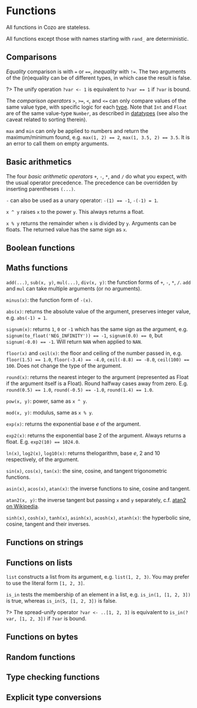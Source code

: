 # Functions

All functions in Cozo are stateless. 

All functions except those with names starting with `rand_` are deterministic.

## Comparisons

_Equality_ comparison is with `=` or `==`, _inequality_ with `!=`. The two arguments of the (in)equality can be of different types, in which case the result is false.

?> The unify operation `?var <- 1` is equivalent to `?var == 1` if `?var` is bound.

The _comparison operators_ `>`, `>=`, `<`, and `<=` can only compare values of the same value type, with specific logic for each [type](datatypes.md). Note that `Int` and `Float` are of the same value-type `Number`, as described in [datatypes](datatypes.md) (see also the caveat related to sorting therein).

`max` and `min` can only be applied to numbers and return the maximum/minimum found, e.g. `max(1, 2) == 2`, `max(1, 3.5, 2) == 3.5`. It is an error to call them on empty arguments.

## Basic arithmetics

The four _basic arithmetic operators_ `+`, `-`, `*`, and `/` do what you expect, with the usual operator precedence. The precedence can be overridden by inserting parentheses `(...)`.

`-` can also be used as a unary operator: `-(1) == -1`, `-(-1) = 1`.

`x ^ y` raises `x` to the power `y`. This always returns a float.

`x % y` returns the remainder when `x` is divided by `y`. Arguments can be floats. The returned value has the same sign as `x`.

## Boolean functions

## Maths functions

`add(...)`, `sub(x, y)`, `mul(...)`, `div(x, y)`: the function forms of `+`, `-`, `*`, `/`. `add` and `mul` can take multiple arguments (or no arguments).

`minus(x)`: the function form of `-(x)`.

`abs(x)`: returns the absolute value of the argument, preserves integer value, e.g. `abs(-1) = 1`.

`signum(x)`: returns `1`, `0` or `-1` which has the same sign as the argument, e.g. `signum(to_float('NEG_INFINITY')) == -1`, `signum(0.0) == 0`, but `signum(-0.0) == -1`. Will return `NAN` when applied to `NAN`.

`floor(x)` and `ceil(x)`: the floor and ceiling of the number passed in, e.g. `floor(1.5) == 1.0`, `floor(-3.4) == -4.0`, `ceil(-8.8) == -8.0`, `ceil(100) == 100`. Does not change the type of the argument.

`round(x)`: returns the nearest integer to the argument (represented as Float if the argument itself is a Float). Round halfway cases away from zero. E.g. `round(0.5) == 1.0`, `round(-0.5) == -1.0`, `round(1.4) == 1.0`.

`pow(x, y)`: power, same as `x ^ y`.

`mod(x, y)`: modulus, same as `x % y`.

`exp(x)`: returns the exponential base _e_ of the argument.

`exp2(x)`: returns the exponential base 2 of the argument. Always returns a float. E.g. `exp2(10) == 1024.0`.

`ln(x)`, `log2(x)`, `log10(x)`: returns thelogarithm, base _e_, 2 and 10 respectively, of the argument.

`sin(x)`, `cos(x)`, `tan(x)`: the sine, cosine, and tangent trigonometric functions.

`asin(x)`, `acos(x)`, `atan(x)`: the inverse functions to sine, cosine and tangent.

`atan2(x, y)`: the inverse tangent but passing `x` and `y` separately, c.f. [atan2 on Wikipedia](https://en.wikipedia.org/wiki/Atan2).

`sinh(x)`, `cosh(x)`, `tanh(x)`, `asinh(x)`, `acosh(x)`, `atanh(x)`: the hyperbolic sine, cosine, tangent and their inverses.

## Functions on strings

## Functions on lists

`list` constructs a list from its argument, e.g. `list(1, 2, 3)`. You may prefer to use the literal form `[1, 2, 3]`.

`is_in` tests the membership of an element in a list, e.g. `is_in(1, [1, 2, 3])` is true, whereas `is_in(5, [1, 2, 3])` is false.

?> The spread-unify operator `?var <- ..[1, 2, 3]` is equivalent to `is_in(?var, [1, 2, 3])` if `?var` is bound.

## Functions on bytes

## Random functions

## Type checking functions

## Explicit type conversions